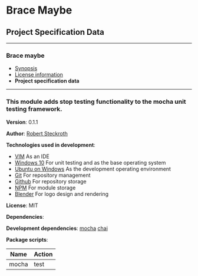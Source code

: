 #  Brace Maybe
## Project Specification Data


---
### Brace maybe
* [Synopsis](https://github.com/restarian/brace_maybe/blob/master/docs/README.md)
* [License information](https://github.com/restarian/brace_maybe/blob/master/docs/license.md)
* **Project specification data**

---
###  This module adds stop testing functionality to the mocha unit testing framework.

**Version**: 0.1.1

**Author**: [Robert Steckroth](mailto:RobertSteckroth@gmail.com)

**Technologies used in development**:
  * [VIM](https://vim.org) As an IDE
  * [Windows 10](https://www.microsoft.com/en-us/software-download/windows10) For unit testing and as the base operating system
  * [Ubuntu on Windows](https://www.microsoft.com/en-us/store/p/ubuntu/9nblggh4msv6) As the development operating environment
  * [Git](https://git-scm.com) For repository management
  * [Github](https://github.com) For repository storage
  * [NPM](https://npmjs.org) For module storage
  * [Blender](https://blender.org) For logo design and rendering

**License**: MIT

**Dependencies**:

**Development dependencies**: [mocha](https://npmjs.org/package/mocha) [chai](https://npmjs.org/package/chai)

**Package scripts**:

| Name | Action |
| ---- | ------ |
 | mocha | test |